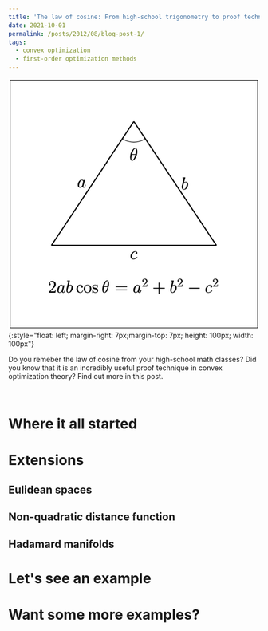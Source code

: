 ```yaml
---
title: 'The law of cosine: From high-school trigonometry to proof techniques in convex optimization'
date: 2021-10-01
permalink: /posts/2012/08/blog-post-1/
tags:
  - convex optimization
  - first-order optimization methods
---
```

![Some Title](/images/cosine.png){:style="float: left; margin-right: 7px;margin-top: 7px; height: 100px; width: 100px"}



Do you remeber the law of cosine from your high-school math classes? Did you know that it is an incredibly useful proof technique in convex optimization theory? Find out more in this post. 

<br clear="left"/>

Where it all started
======

Extensions
======

Eulidean spaces
------

Non-quadratic distance function
------

Hadamard manifolds
------

Let's see an example
======

Want some more examples?
======
